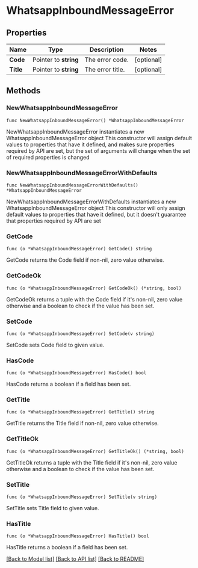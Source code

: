 # WhatsappInboundMessageError

## Properties

Name | Type | Description | Notes
------------ | ------------- | ------------- | -------------
**Code** | Pointer to **string** | The error code. | [optional] 
**Title** | Pointer to **string** | The error title. | [optional] 

## Methods

### NewWhatsappInboundMessageError

`func NewWhatsappInboundMessageError() *WhatsappInboundMessageError`

NewWhatsappInboundMessageError instantiates a new WhatsappInboundMessageError object
This constructor will assign default values to properties that have it defined,
and makes sure properties required by API are set, but the set of arguments
will change when the set of required properties is changed

### NewWhatsappInboundMessageErrorWithDefaults

`func NewWhatsappInboundMessageErrorWithDefaults() *WhatsappInboundMessageError`

NewWhatsappInboundMessageErrorWithDefaults instantiates a new WhatsappInboundMessageError object
This constructor will only assign default values to properties that have it defined,
but it doesn't guarantee that properties required by API are set

### GetCode

`func (o *WhatsappInboundMessageError) GetCode() string`

GetCode returns the Code field if non-nil, zero value otherwise.

### GetCodeOk

`func (o *WhatsappInboundMessageError) GetCodeOk() (*string, bool)`

GetCodeOk returns a tuple with the Code field if it's non-nil, zero value otherwise
and a boolean to check if the value has been set.

### SetCode

`func (o *WhatsappInboundMessageError) SetCode(v string)`

SetCode sets Code field to given value.

### HasCode

`func (o *WhatsappInboundMessageError) HasCode() bool`

HasCode returns a boolean if a field has been set.

### GetTitle

`func (o *WhatsappInboundMessageError) GetTitle() string`

GetTitle returns the Title field if non-nil, zero value otherwise.

### GetTitleOk

`func (o *WhatsappInboundMessageError) GetTitleOk() (*string, bool)`

GetTitleOk returns a tuple with the Title field if it's non-nil, zero value otherwise
and a boolean to check if the value has been set.

### SetTitle

`func (o *WhatsappInboundMessageError) SetTitle(v string)`

SetTitle sets Title field to given value.

### HasTitle

`func (o *WhatsappInboundMessageError) HasTitle() bool`

HasTitle returns a boolean if a field has been set.


[[Back to Model list]](../README.md#documentation-for-models) [[Back to API list]](../README.md#documentation-for-api-endpoints) [[Back to README]](../README.md)


